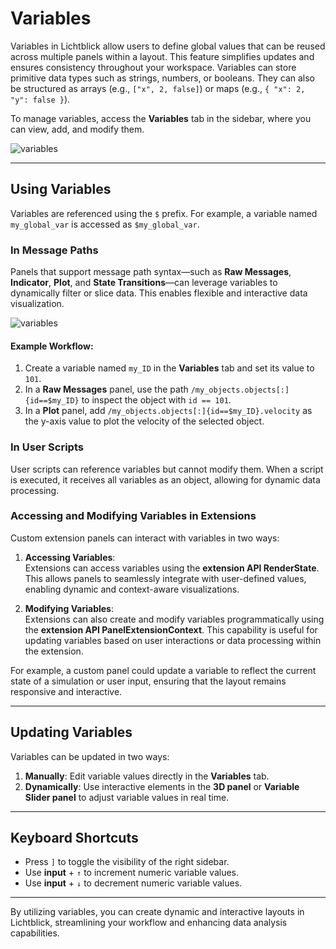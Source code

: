 # Variables

Variables in Lichtblick allow users to define global values that can be reused across multiple panels within a layout. This feature simplifies updates and ensures consistency throughout your workspace. Variables can store primitive data types such as strings, numbers, or booleans. They can also be structured as arrays (e.g., `["x", 2, false]`) or maps (e.g., `{ "x": 2, "y": false }`).

To manage variables, access the **Variables** tab in the sidebar, where you can view, add, and modify them.

![variables](/images/show-sidebar.png)

---

## Using Variables

Variables are referenced using the `$` prefix. For example, a variable named `my_global_var` is accessed as `$my_global_var`.

### In Message Paths

Panels that support message path syntax—such as **Raw Messages**, **Indicator**, **Plot**, and **State Transitions**—can leverage variables to dynamically filter or slice data. This enables flexible and interactive data visualization.

![variables](/images/variables-in-message-path.png)

#### Example Workflow:

1. Create a variable named `my_ID` in the **Variables** tab and set its value to `101`.
2. In a **Raw Messages** panel, use the path `/my_objects.objects[:]{id==$my_ID}` to inspect the object with `id == 101`.
3. In a **Plot** panel, add `/my_objects.objects[:]{id==$my_ID}.velocity` as the y-axis value to plot the velocity of the selected object.

### In User Scripts

User scripts can reference variables but cannot modify them. When a script is executed, it receives all variables as an object, allowing for dynamic data processing.

### Accessing and Modifying Variables in Extensions

Custom extension panels can interact with variables in two ways:

1. **Accessing Variables**:  
   Extensions can access variables using the **extension API RenderState**. This allows panels to seamlessly integrate with user-defined values, enabling dynamic and context-aware visualizations.

2. **Modifying Variables**:  
   Extensions can also create and modify variables programmatically using the **extension API PanelExtensionContext**. This capability is useful for updating variables based on user interactions or data processing within the extension.

For example, a custom panel could update a variable to reflect the current state of a simulation or user input, ensuring that the layout remains responsive and interactive.

---

## Updating Variables

Variables can be updated in two ways:

1. **Manually**: Edit variable values directly in the **Variables** tab.
2. **Dynamically**: Use interactive elements in the **3D panel** or **Variable Slider panel** to adjust variable values in real time.

---

## Keyboard Shortcuts

- Press `]` to toggle the visibility of the right sidebar.
- Use **input** + `↑` to increment numeric variable values.
- Use **input** + `↓` to decrement numeric variable values.

---

By utilizing variables, you can create dynamic and interactive layouts in Lichtblick, streamlining your workflow and enhancing data analysis capabilities.
